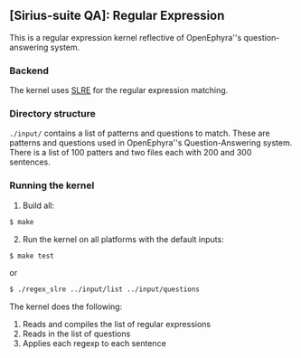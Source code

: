 ## [Sirius-suite QA]: Regular Expression

This is a regular expression kernel reflective of OpenEphyra''s
question-answering system.

### Backend
The kernel uses [SLRE](https://github.com/cesanta/slre) for the regular
expression matching.

### Directory structure
`./input/` contains a list of patterns and questions to match. These are
patterns and questions used in OpenEphyra''s Question-Answering system. There
is a list of 100 patters and two files each with 200 and 300 sentences.

### Running the kernel
1. Build all:  
```bash
$ make
```
2. Run the kernel on all platforms with the default inputs:
```bash
$ make test
```
or
```bash
$ ./regex_slre ../input/list ../input/questions
```
The kernel does the following:
  1. Reads and compiles the list of regular expressions
  2. Reads in the list of questions
  3. Applies each regexp to each sentence
